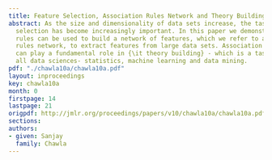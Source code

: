 ```yaml
---
title: Feature Selection, Association Rules Network and Theory Building
abstract: As the size and dimensionality of data sets increase, the task of feature
  selection has become increasingly important. In this paper we demonstrate how association
  rules can be used to build a network of features, which we refer to as an association
  rules network, to extract features from large data sets. Association rules network
  can play a fundamental role in {\it theory building} - which is a task common to
  all data sciences- statistics, machine learning and data mining.
pdf: "./chawla10a/chawla10a.pdf"
layout: inproceedings
key: chawla10a
month: 0
firstpage: 14
lastpage: 21
origpdf: http://jmlr.org/proceedings/papers/v10/chawla10a/chawla10a.pdf
sections: 
authors:
- given: Sanjay
  family: Chawla
---
```

